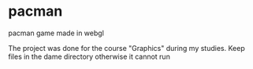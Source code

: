 # pacman

pacman game made in webgl


The project was done for the course "Graphics" during my studies. Keep files in the dame directory otherwise it cannot run

